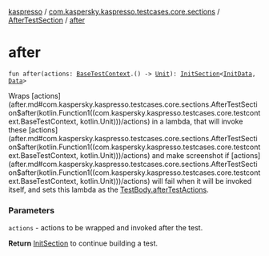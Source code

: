 [kaspresso](../../index.md) / [com.kaspersky.kaspresso.testcases.core.sections](../index.md) / [AfterTestSection](index.md) / [after](./after.md)

# after

`fun after(actions: `[`BaseTestContext`](../../com.kaspersky.kaspresso.testcases.core.testcontext/-base-test-context/index.md)`.() -> `[`Unit`](https://kotlinlang.org/api/latest/jvm/stdlib/kotlin/-unit/index.html)`): `[`InitSection`](../-init-section/index.md)`<`[`InitData`](index.md#InitData)`, `[`Data`](index.md#Data)`>`

Wraps [actions](after.md#com.kaspersky.kaspresso.testcases.core.sections.AfterTestSection$after(kotlin.Function1((com.kaspersky.kaspresso.testcases.core.testcontext.BaseTestContext, kotlin.Unit)))/actions) in a lambda, that will invoke these [actions](after.md#com.kaspersky.kaspresso.testcases.core.sections.AfterTestSection$after(kotlin.Function1((com.kaspersky.kaspresso.testcases.core.testcontext.BaseTestContext, kotlin.Unit)))/actions) and make screenshot if [actions](after.md#com.kaspersky.kaspresso.testcases.core.sections.AfterTestSection$after(kotlin.Function1((com.kaspersky.kaspresso.testcases.core.testcontext.BaseTestContext, kotlin.Unit)))/actions) will fail when it
will be invoked itself, and sets this lambda as the [TestBody.afterTestActions](#).

### Parameters

`actions` - actions to be wrapped and invoked after the test.

**Return**
[InitSection](../-init-section/index.md) to continue building a test.

